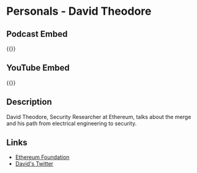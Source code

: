 # Personals - David Theodore


## Podcast Embed
{{<podcast-embed url="https://embed.sounder.fm/play/476086">}}

## YouTube Embed
{{<youtube CuYKAmYspDo>}}

## Description
David Theodore, Security Researcher at Ethereum, talks about the merge and his path from electrical engineering to security.

## Links 
- [Ethereum Foundation](https://ethereum.org)
- [David's Twitter](https://twitter.com/infosecual)

